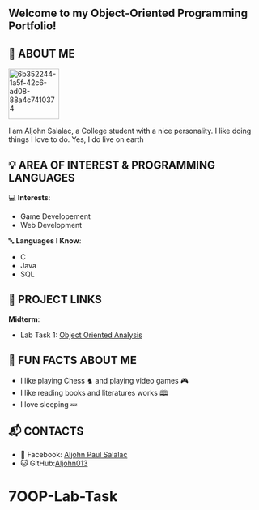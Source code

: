 
Welcome to my **Object-Oriented Programming Portfolio**! 
---
## 👤 ABOUT ME
   <img src="https://github.com/user-attachments/assets/0b61e032-3fc6-4170-85e4-e1576add2a02" alt="6b352244-1a5f-42c6-ad08-88a4c7410374" width="100" height="100">
   
I am Aljohn Salalac, a College student with a nice personality. I like doing things I love to do. Yes, I do live on earth 
## 💡 AREA OF INTEREST & PROGRAMMING LANGUAGES
💻 **Interests**:
- Game Developement
- Web Development

🔤 **Languages I Know**:
- C
- Java
- SQL
## 🚀 PROJECT LINKS
**Midterm**:
- Lab Task 1: [Object Oriented Analysis](https://drive.google.com/file/d/1jO0fCtyU487yb0DqV7qlEkMVvbpMDKQv/view?usp=classroom_web&authuser=0&hl=en)

## 🎉 FUN FACTS ABOUT ME
- I like playing Chess ♞ and playing video games 🎮
- I like reading books and literatures works 🕮
- I love sleeping 💤
## 📬 CONTACTS
- 📘 Facebook: [Aljohn Paul Salalac](https://www.facebook.com/aljohnpaul.salalac.7)
- 🐱 GitHub:[Aljohn013](https://github.com/Aljohn013)

# 7OOP-Lab-Task

